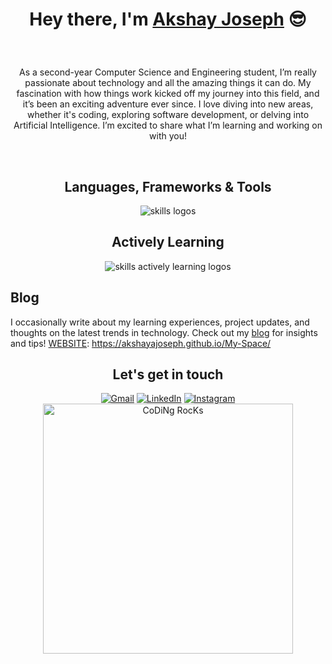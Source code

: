 <h1 align="center">
   
   Hey there, I'm [Akshay Joseph][WEBSITE] 😎
</h1>



<br />

<div>
  <p align="center">
As a second-year Computer Science and Engineering student, I’m really passionate about technology and all the amazing things it can do. My fascination with how things work kicked off my journey into this field, and it’s been an exciting adventure ever since. I love diving into new areas, whether it's coding, exploring software development, or delving into Artificial Intelligence. I’m excited to share what I’m learning and working on with you!
 
  </p>
</div>
<br/>
<div align="center">
  <h2>Languages, Frameworks & Tools</h2>
  <img src="https://skillicons.dev/icons?i=git,github,html,css,c,py,mysql,vercel,vscode" alt="skills logos" />
  <br /> 
  <h2>Actively Learning</h3>
  <img src="https://skillicons.dev/icons?i=py,aws,firebase" alt="skills actively learning logos">
</div>

## Blog
I occasionally write about my learning experiences, project updates, and thoughts on the latest trends in technology. Check out my [blog][WEBSITE] for insights and tips!
[WEBSITE]: https://akshayajoseph.github.io/My-Space/

<h2 align="center"> Let's get in touch </h2>
<div align="center">
  <a href="mailto:akshayjoseph003@gmail.com"><img alt="Gmail" src="https://img.shields.io/badge/Gmail-D14836?style=for-the-badge&logo=gmail&logoColor=white" /></a>
  <a href="www.linkedin.com/in/akshay-joseph-668b49285"><img alt="LinkedIn" src="https://img.shields.io/badge/linkedin-%230077B5.svg?style=for-the-badge&logo=linkedin&logoColor=white" /></a>
  <a href="https://www.instagram.com/akshay.a.joseph/"><img alt="Instagram" src="https://img.shields.io/badge/instagram-%23E4405F.svg?style=for-the-badge&logo=Instagram&logoColor=white" /></a>
</div>
  
[WEBSITE]: https://akshayajoseph.github.io/Personal-Website/



<div align="center">
   <img  src="https://github.com/SP-XD/SP-XD/blob/main/images/dev-working_rounded.gif?raw=true" href="https://github.com/sp-xd" alt="CoDiNg RocKs"  width="400px"/>
</div>
<!--
**AkshayAJoseph/AkshayAJoseph** is a ✨ _special_ ✨ repository because its `README.md` (this file) appears on your GitHub profile.

Here are some ideas to get you started:

- 🔭 I’m currently working on ...
- 🌱 I’m currently learning ...
- 👯 I’m looking to collaborate on ...
- 🤔 I’m looking for help with ...
- 💬 Ask me about ...
- 📫 How to reach me: ...
- 😄 Pronouns: ...
- ⚡ Fun fact: ...
-->
